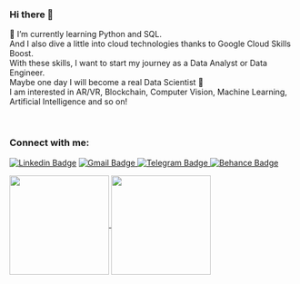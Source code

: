 ### Hi there 👋

<p></p>
<p>🌱 I’m currently learning Python and SQL.<br>
And I also dive a little into cloud technologies thanks to Google Cloud Skills Boost.<br>
With these skills, I want to start my journey as a Data Analyst or Data Engineer.<br> 
Maybe one day I will become a real Data Scientist 🤞<br>
I am interested in AR/VR, Blockchain, Computer Vision, Machine Learning, Artificial Intelligence and so on!
</p><br/>


### Connect with me:<br/>
[![Linkedin Badge](https://img.shields.io/badge/-black?logo=Linkedin&logoColor=white&link=https://www.linkedin.com/in/olena-babko-03207540/)](https://www.linkedin.com/in/olena-babko-03207540/)
[![Gmail Badge](https://img.shields.io/badge/-black?logo=Gmail&logoColor=white) ](mailto:elena.babko@gmail.com)
[![Telegram Badge](https://img.shields.io/badge/-black?logo=Telegram&logoColor=white&link=https://t.me/OlenaBabko)
](https://t.me/OlenaBabko)
[![Behance Badge](https://img.shields.io/badge/-black?logo=Behance&logoColor=white&link=https://www.behance.net/BabkoOlena)
](https://www.behance.net/BabkoOlena)
<br/>



<!--
**OlenaBabko/OlenaBabko** is a ✨ _special_ ✨ repository because its `README.md` (this file) appears on your GitHub profile.

Here are some ideas to get you started:

- 🔭 I’m currently working on ...
- 🌱 I’m currently learning ...
- 👯 I’m looking to collaborate on ...
- 🤔 I’m looking for help with ...
- 💬 Ask me about ...
- 📫 How to reach me: ...
- 😄 Pronouns: ...
- ⚡ Fun fact: ...
-->
<a href="https://github.com/OlenaBabko/github-readme-stats">
  <img height=175 align="center" src="https://github-readme-stats.vercel.app/api?username=OlenaBabko&show_icons=true&theme=buefy&rank_icon=github" />
</a>
<a href="https://github.com/OlenaBabko/convoychat">
  <img height=175 align="center" src="https://github-readme-stats.vercel.app/api/top-langs?username=OlenaBabko&layout=compact&langs_count=8&card_width=320&theme=buefy&hide=html" />
</a>
